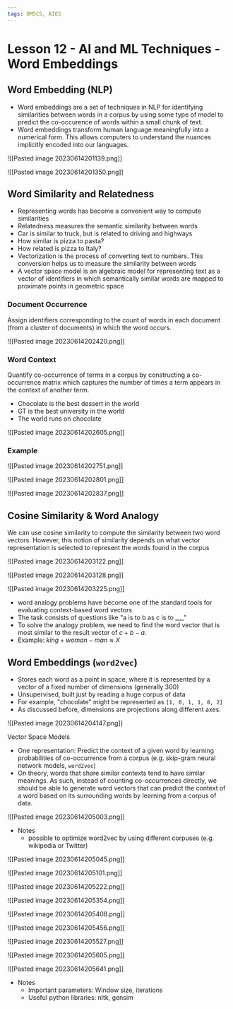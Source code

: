 ```yaml
---
tags: OMSCS, AIES
---
```

# Lesson 12 - AI and ML Techniques - Word Embeddings

## Word Embedding (NLP)
- Word embeddings are a set of techniques in NLP for identifying similarities between words in a corpus by using some type of model to predict the co-occurence of words within a small chunk of text.
- Word embeddings transform human language meaningfully into a numerical form. This allows computers to understand the nuances implicitly encoded into our languages.

![[Pasted image 20230614201139.png]]

![[Pasted image 20230614201350.png]]

## Word Similarity and Relatedness
- Representing words has become a convenient way to compute similarities
- Relatedness measures the semantic similarity between words
- Car is similar to truck, but is related to driving and highways
- How similar is pizza to pasta?
- How related is pizza to Italy?
- Vectorization is the process of converting text to numbers. This conversion helps us to measure the similarity between words
- A vector space model is an algebraic model for representing text as a vector of identifiers in which semantically similar words are mapped to proximate points in geometric space

### Document Occurrence
Assign identifiers corresponding to the count of words in each document (from a cluster of documents) in which the word occurs.

![[Pasted image 20230614202420.png]]

### Word Context
Quantify co-occurrence of terms in a corpus by constructing a co-occurrence matrix which captures the number of times a term appears in the context of another term.

- Chocolate is the best dessert in the world
- GT is the best university in the world
- The world runs on chocolate

![[Pasted image 20230614202605.png]]

### Example
![[Pasted image 20230614202751.png]]

![[Pasted image 20230614202801.png]]

![[Pasted image 20230614202837.png]]

## Cosine Similarity & Word Analogy
We can use cosine similarity to compute the similarity between two word vectors. However, this notion of similarity depends on what vector representation is selected to represent the words found in the corpus

![[Pasted image 20230614203122.png]]

![[Pasted image 20230614203128.png]]

![[Pasted image 20230614203225.png]]

- word analogy problems have become one of the standard tools for evaluating context-based word vectors
- The task consists of questions like "a is to b as c is to \_\_\_"
- To solve the analogy problem, we need to find the word vector that is most similar to the result vector of $c+b-a$.
- Example: $king + woman - man \approx X$

## Word Embeddings (`word2vec`)
- Stores each word as a point in space, where it is represented by a vector of a fixed number of dimensions (generally 300)
- Unsupervised, built just by reading a huge corpus of data
- For example, "chocolate" might be represented as `[1, 0, 1, 1, 0, 2]`
- As discussed before, dimensions are projections along different axes.

![[Pasted image 20230614204147.png]]

Vector Space Models
- One representation: Predict the context of a given word by learning probabilities of co-occurrence from a corpus (e.g. skip-gram neural network models, `word2vec`)
- On theory, words that share similar contexts tend to have similar meanings. As such, instead of counting co-occurrences directly, we should be able to generate word vectors that can predict the context of a word based on its surrounding words by learning from a corpus of data.

![[Pasted image 20230614205003.png]]

- Notes
	- possible to optimize word2vec by using different corpuses (e.g. wikipedia or Twitter)

![[Pasted image 20230614205045.png]]

![[Pasted image 20230614205101.png]]

![[Pasted image 20230614205222.png]]

![[Pasted image 20230614205354.png]]

![[Pasted image 20230614205408.png]]

![[Pasted image 20230614205456.png]]

![[Pasted image 20230614205527.png]]

![[Pasted image 20230614205605.png]]

![[Pasted image 20230614205641.png]]

- Notes
	- Important parameters: Window size, iterations
	- Useful python libraries: nltk, gensim

